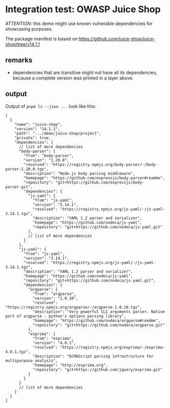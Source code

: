# Integration test: OWASP Juice Shop

*ATTENTION*: this demo might use known vulnerable dependencies for showcasing purposes.

The package manifest is based on
<https://github.com/juice-shop/juice-shop/tree/v14.1.1>

## remarks

* dependencies that are transitive might not have all its dependencies,
  because a complete version was printed in a layer above.

## output

Output of `pnpm ls --json ...` look like this:

```json5
[
  {
    "name": "juice-shop",
    "version": "14.1.1",
    "path": ".../demo/juice-shop/project",
    "private": true,
    "dependencies": {
      // list of more dependencies
      "body-parser": {
        "from": "body-parser",
        "version": "1.20.0",
        "resolved": "https://registry.npmjs.org/body-parser/-/body-parser-1.20.0.tgz",
        "description": "Node.js body parsing middleware",
        "homepage": "https://github.com/expressjs/body-parser#readme",
        "repository": "git+https://github.com/expressjs/body-parser.git",
        "dependencies": {
          "js-yaml": {
            "from": "js-yaml",
            "version": "3.14.1",
            "resolved": "https://registry.npmjs.org/js-yaml/-/js-yaml-3.14.1.tgz",
            "description": "YAML 1.2 parser and serializer",
            "homepage": "https://github.com/nodeca/js-yaml",
            "repository": "git+https://github.com/nodeca/js-yaml.git"
          },
          // list of more dependencies
        }
      },
      "js-yaml": {
        "from": "js-yaml",
        "version": "3.14.1",
        "resolved": "https://registry.npmjs.org/js-yaml/-/js-yaml-3.14.1.tgz",
        "description": "YAML 1.2 parser and serializer",
        "homepage": "https://github.com/nodeca/js-yaml",
        "repository": "git+https://github.com/nodeca/js-yaml.git",
        "dependencies": {
          "argparse": {
            "from": "argparse",
            "version": "1.0.10",
            "resolved": "https://registry.npmjs.org/argparse/-/argparse-1.0.10.tgz",
            "description": "Very powerful CLI arguments parser. Native port of argparse - python's options parsing library",
            "homepage": "https://github.com/nodeca/argparse#readme",
            "repository": "git+https://github.com/nodeca/argparse.git"
          },
          "esprima": {
            "from": "esprima",
            "version": "4.0.1",
            "resolved": "https://registry.npmjs.org/esprima/-/esprima-4.0.1.tgz",
            "description": "ECMAScript parsing infrastructure for multipurpose analysis",
            "homepage": "http://esprima.org",
            "repository": "git+https://github.com/jquery/esprima.git"
          }
        }
      }
      // list of more dependencies
    }
  }
]
```
